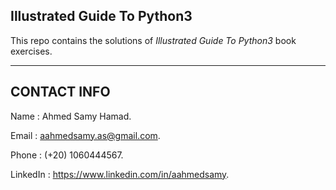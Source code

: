 **Illustrated Guide To Python3**
-------------------------
This repo contains the solutions of _Illustrated Guide To Python3_ book exercises.
___________________________________________




## **CONTACT INFO**

Name : Ahmed Samy Hamad.

Email : aahmedsamy.as@gmail.com.

Phone : (+20) 1060444567.

LinkedIn : https://www.linkedin.com/in/aahmedsamy.